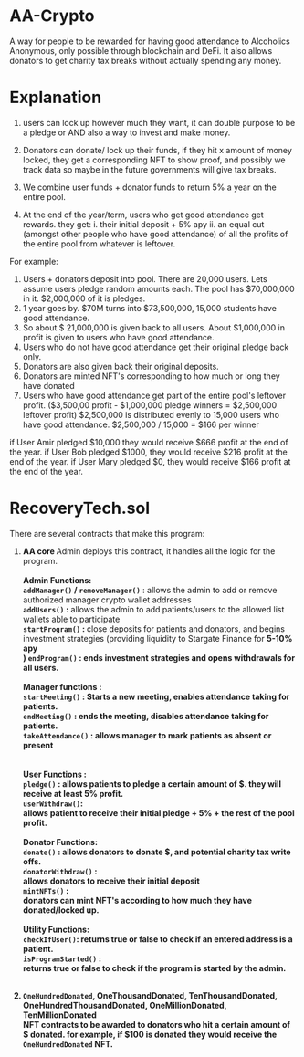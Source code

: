 # AA-Crypto <br/>
A way for people to be rewarded for having good attendance to Alcoholics Anonymous, only possible through blockchain and DeFi. It also allows donators to get charity tax breaks without actually spending any money.<br/>

# Explanation <br/>
1. users can lock up however much they want, it can double purpose to be a pledge or AND also a way to invest and make money. 

2. Donators can donate/ lock up their funds, if they hit x amount of money locked, they get a corresponding NFT to show proof, and possibly we track data so maybe in the future governments will give tax breaks.

3. We combine user funds + donator funds to return 5% a year on the entire pool.

4. At the end of the year/term, users who get good attendance get rewards. 
they get: 
     i. their initial deposit + 5% apy 
     ii. an equal cut (amongst other people who have good attendance) of all the profits of the entire pool from whatever is leftover. 

For example: 
 1. Users + donators deposit into pool. There are 20,000 users. Lets assume users pledge random amounts each. The pool has $70,000,000 in it. $2,000,000 of it is pledges.
2. 1 year goes by. $70M turns into $73,500,000,   15,000 students have good attendance.
3. So about $  21,000,000  is given back to all users. About $1,000,000 in profit is given to users who have good attendance. 
4. Users who do not have good attendance get their original pledge back only.
5. Donators are also given back their original deposits.
6. Donators are minted NFT's corresponding to how much or long they have donated
7. Users who have good attendance get part of the entire pool's leftover profit. 
($3,500,00 profit - $1,000,000 pledge winners = $2,500,000 leftover profit)
$2,500,000 is distributed evenly to 15,000 users who have good attendance.
$2,500,000 / 15,000 = $166 per winner

if User Amir pledged $10,000 they would receive $666 profit at the end of the year.
if User Bob pledged $1000, they would receive $216 profit at the end of the year.
if User Mary pledged $0, they would receive $166 profit at the end of the year. 


# RecoveryTech.sol <br/>
There are several contracts that make this program: <br/>
1. <b>AA core </b>
Admin deploys this contract, it handles all the logic for the program. <br/><br/>
__<b>Admin Functions:</b>__ <br/>
<b>`addManager()` / `removeManager()`</b> : allows the admin to add or remove authorized manager crypto wallet addresses <br/>
<b>`addUsers()` :</b> allows the admin to add patients/users to the allowed list wallets able to participate <br/>
<b>`startProgram()` : </b> close deposits for patients and donators, and begins investment strategies (providing liquidity to Stargate Finance for <b>5-10% apy <br/>)
<b>`endProgram()` : </b> ends investment strategies and opens withdrawals for all users. <br/> <br/>
<b> Manager functions : </b> <br/>
<b> `startMeeting()` : </b> Starts a new meeting, enables attendance taking for patients. <br/>
<b> `endMeeting()` : </b> ends the meeting, disables attendance taking for patients. <br/>
<b> `takeAttendance()` : </b> allows manager to mark patients as absent or present <br/> <br/> <br/>
<b> User Functions : </b> <br/>
<b> `pledge()` :</b> allows patients to pledge a certain amount of $. they will receive at least 5% profit.<br/>
<b> `userWithdraw()`: <br/> allows patient to receive their initial pledge + 5% + the rest of the pool profit. <br/> <br/>
<b> Donator Functions: </b> <br/>
<b> `donate()` : </b> allows donators to donate $, and potential charity tax write offs. <br/>
<b> `donatorWithdraw()` : <br/> allows donators to receive their initial deposit <br/>
<b> `mintNFTs()` : <br/> donators can mint NFT's according to how much they have donated/locked up. <br/> <br/>
<b> Utility Functions: <b> <br/>
<b> `checkIfUser()`: returns true or false to check if an entered address is a patient. <br/>
<b> `isProgramStarted()` : <br/> returns true or false to check if the program is started by the admin. <br/> <br/>

2. <b> `OneHundredDonated`, OneThousandDonated, TenThousandDonated, OneHundredThousandDonated, OneMillionDonated, TenMillionDonated </b> <br/>
NFT contracts to be awarded to donators who hit a certain amount of $ donated. for example, if $100 is donated they would receive the `OneHundredDonated` NFT.






